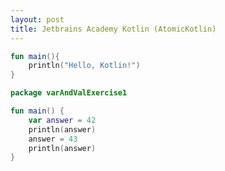 ```yaml
---
layout: post
title: Jetbrains Academy Kotlin (AtomicKotlin)
---
```



~~~kotlin
fun main(){
    println("Hello, Kotlin!")
}
~~~

~~~kotlin
package varAndValExercise1

fun main() {
    var answer = 42
    println(answer)
    answer = 43
    println(answer)
}
~~~
